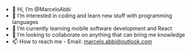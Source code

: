 - 👋 Hi, I’m @MarceloAbbi
- 👀 I’m interested in coding and learn new stuff with programming languages
- 🌱 I’m currently learning mobile software development and React
- 💞️ I’m looking to collaborate on anything that can bring me knowledge
- 📫 How to reach me - Email: marcelo.abbi@outlook.com
